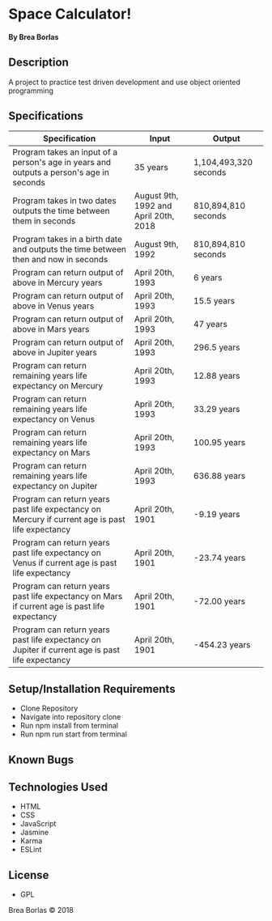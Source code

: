 # **Space Calculator!**

#### By Brea Borlas

## Description

A project to practice test driven development and use object oriented programming

## Specifications

| Specification | Input | Output |
| --- | --- | --- |
| Program takes an input of a person's age in years and outputs a person's age in seconds | 35 years | 1,104,493,320 seconds |
| Program takes in two dates outputs the time between them in seconds | August 9th, 1992 and April 20th, 2018 | 810,894,810 seconds |
| Program takes in a birth date and outputs the time between then and now in seconds | August 9th, 1992 | 810,894,810 seconds |
| Program can return output of above in Mercury years | April 20th, 1993 | 6 years |
| Program can return output of above in Venus years | April 20th, 1993 | 15.5 years |
| Program can return output of above in Mars years | April 20th, 1993 | 47 years |
| Program can return output of above in Jupiter years | April 20th, 1993 | 296.5 years |
| Program can return remaining years life expectancy on Mercury | April 20th, 1993 | 12.88 years |
| Program can return remaining years life expectancy on Venus | April 20th, 1993 | 33.29 years |
| Program can return remaining years life expectancy on Mars | April 20th, 1993 | 100.95 years |
| Program can return remaining years life expectancy on Jupiter | April 20th, 1993 | 636.88 years |
| Program can return years past life expectancy on Mercury if current age is past life expectancy | April 20th, 1901 | -9.19 years |
| Program can return years past life expectancy on Venus if current age is past life expectancy | April 20th, 1901 | -23.74 years |
| Program can return years past life expectancy on Mars if current age is past life expectancy | April 20th, 1901 | -72.00 years |
| Program can return years past life expectancy on Jupiter if current age is past life expectancy | April 20th, 1901 | -454.23 years |

## Setup/Installation Requirements

* Clone Repository
* Navigate into repository clone
* Run npm install from terminal
* Run npm run start from terminal

## Known Bugs

## Technologies Used

* HTML
* CSS
* JavaScript
* Jasmine
* Karma
* ESLint

## License

* GPL

Brea Borlas
 © 2018
